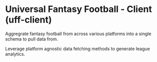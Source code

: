 # Universal Fantasy Football - Client (uff-client)

Aggregrate fantasy football from across various platforms into a single schema to pull data from.

Leverage platform agnostic data fetching methods to generate league analytics.
